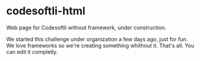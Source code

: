 # codesoftli-html
Web page for Codesoftli without framework, under construction.

We started this challenge under organization a few days ago, just for fun. We love frameworks so we're creating something whithout it.
That's all. You can edit it completly.
